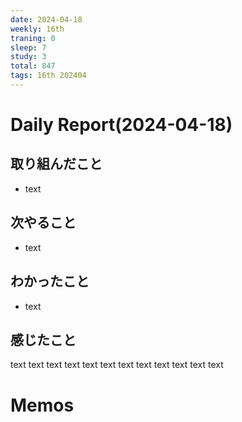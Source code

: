 ```yaml
---
date: 2024-04-18
weekly: 16th
traning: 0
sleep: 7
study: 3
total: 847
tags: 16th 202404 
---
```

# Daily Report(2024-04-18)
## 取り組んだこと
- text
## 次やること
- text
## わかったこと
- text
## 感じたこと
text text text text text text text text text text text text
# Memos